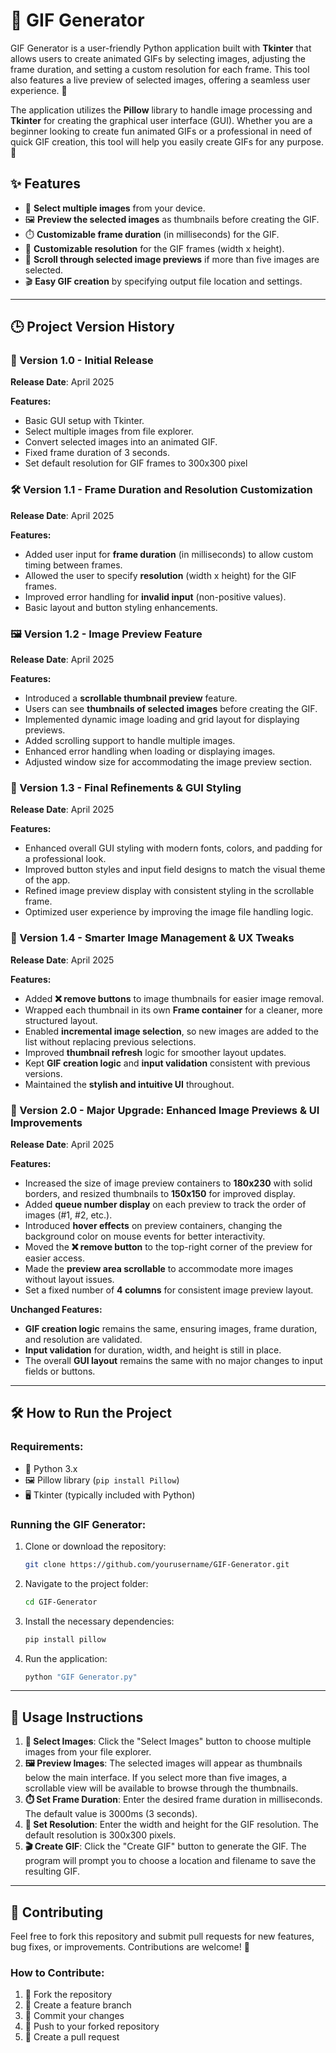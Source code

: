 # 🎥 GIF Generator

GIF Generator is a user-friendly Python application built with **Tkinter** that allows users to create animated GIFs by selecting images, adjusting the frame duration, and setting a custom resolution for each frame. This tool also features a live preview of selected images, offering a seamless user experience. 🌟

The application utilizes the **Pillow** library to handle image processing and **Tkinter** for creating the graphical user interface (GUI). Whether you are a beginner looking to create fun animated GIFs or a professional in need of quick GIF creation, this tool will help you easily create GIFs for any purpose. 🎨

## ✨ Features

- 📂 **Select multiple images** from your device.
- 🖼️ **Preview the selected images** as thumbnails before creating the GIF.
- ⏱️ **Customizable frame duration** (in milliseconds) for the GIF.
- 📏 **Customizable resolution** for the GIF frames (width x height).
- 🔄 **Scroll through selected image previews** if more than five images are selected.
- 🎬 **Easy GIF creation** by specifying output file location and settings.

---

## 🕒 Project Version History

### 🚀 Version 1.0 - Initial Release
**Release Date**: April 2025

**Features:**
- Basic GUI setup with Tkinter.
- Select multiple images from file explorer.
- Convert selected images into an animated GIF.
- Fixed frame duration of 3 seconds.
- Set default resolution for GIF frames to 300x300 pixel

### 🛠️ Version 1.1 - Frame Duration and Resolution Customization
**Release Date**: April 2025

**Features:**
- Added user input for **frame duration** (in milliseconds) to allow custom timing between frames.
- Allowed the user to specify **resolution** (width x height) for the GIF frames.
- Improved error handling for **invalid input** (non-positive values).
- Basic layout and button styling enhancements.

### 🖼️ Version 1.2 - Image Preview Feature
**Release Date**: April 2025

**Features:**
- Introduced a **scrollable thumbnail preview** feature.
- Users can see **thumbnails of selected images** before creating the GIF.
- Implemented dynamic image loading and grid layout for displaying previews.
- Added scrolling support to handle multiple images.
- Enhanced error handling when loading or displaying images.
- Adjusted window size for accommodating the image preview section.

### 🎨 Version 1.3 - Final Refinements & GUI Styling
**Release Date**: April 2025

**Features:**
- Enhanced overall GUI styling with modern fonts, colors, and padding for a professional look.
- Improved button styles and input field designs to match the visual theme of the app.
- Refined image preview display with consistent styling in the scrollable frame.
- Optimized user experience by improving the image file handling logic.

### 🧼 Version 1.4 - Smarter Image Management & UX Tweaks  
**Release Date**: April 2025

**Features:**
- Added **❌ remove buttons** to image thumbnails for easier image removal.
- Wrapped each thumbnail in its own **Frame container** for a cleaner, more structured layout.
- Enabled **incremental image selection**, so new images are added to the list without replacing previous selections.
- Improved **thumbnail refresh** logic for smoother layout updates.
- Kept **GIF creation logic** and **input validation** consistent with previous versions.
- Maintained the **stylish and intuitive UI** throughout.

### 🚀 Version 2.0 - Major Upgrade: Enhanced Image Previews & UI Improvements  
**Release Date**: April 2025

**Features:**
- Increased the size of image preview containers to **180x230** with solid borders, and resized thumbnails to **150x150** for improved display.
- Added **queue number display** on each preview to track the order of images (#1, #2, etc.).
- Introduced **hover effects** on preview containers, changing the background color on mouse events for better interactivity.
- Moved the **❌ remove button** to the top-right corner of the preview for easier access.
- Made the **preview area scrollable** to accommodate more images without layout issues.
- Set a fixed number of **4 columns** for consistent image preview layout.

**Unchanged Features:**
- **GIF creation logic** remains the same, ensuring images, frame duration, and resolution are validated.
- **Input validation** for duration, width, and height is still in place.
- The overall **GUI layout** remains the same with no major changes to input fields or buttons.

---

## 🛠️ How to Run the Project

### Requirements:
- 🐍 Python 3.x
- 🖼️ Pillow library (`pip install Pillow`)
- 🖥️ Tkinter (typically included with Python)

### Running the GIF Generator:

1. Clone or download the repository:
    ```bash
    git clone https://github.com/yourusername/GIF-Generator.git
    ```

2. Navigate to the project folder:
    ```bash
    cd GIF-Generator
    ```

3. Install the necessary dependencies:
    ```bash
    pip install pillow
    ```

4. Run the application:
    ```bash
    python "GIF Generator.py"
    ```

---

## 📖 Usage Instructions

1. **📂 Select Images**: Click the "Select Images" button to choose multiple images from your file explorer.
2. **🖼️ Preview Images**: The selected images will appear as thumbnails below the main interface. If you select more than five images, a scrollable view will be available to browse through the thumbnails.
3. **⏱️ Set Frame Duration**: Enter the desired frame duration in milliseconds. The default value is 3000ms (3 seconds).
4. **📏 Set Resolution**: Enter the width and height for the GIF resolution. The default resolution is 300x300 pixels.
5. **🎬 Create GIF**: Click the "Create GIF" button to generate the GIF. The program will prompt you to choose a location and filename to save the resulting GIF.

---

## 🤝 Contributing

Feel free to fork this repository and submit pull requests for new features, bug fixes, or improvements. Contributions are welcome! 🌟

### How to Contribute:

1. 🍴 Fork the repository
2. 🌿 Create a feature branch
3. 💾 Commit your changes
4. 🚀 Push to your forked repository
5. 🔄 Create a pull request
